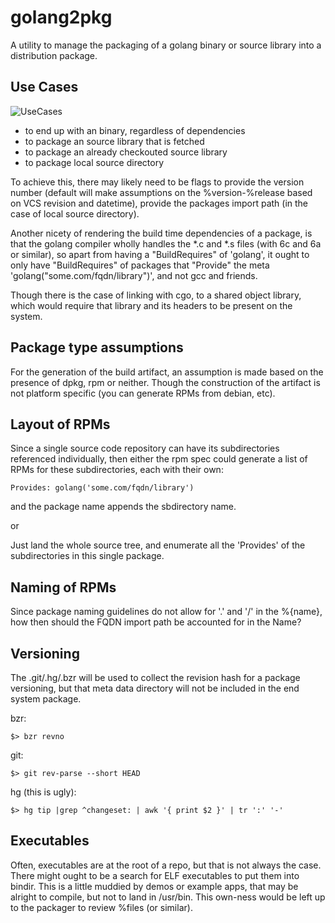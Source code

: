 golang2pkg
==========

A utility to manage the packaging of a golang binary or source library into
a distribution package.

Use Cases
---------
![UseCases](https://raw.github.com/vbatts/golang2pkg/master/UseCases.png)

* to end up with an binary, regardless of dependencies
* to package an source library that is fetched
* to package an already checkouted source library
* to package local source directory

To achieve this, there may likely need to be flags to provide the version
number (default will make assumptions on the %version-%release based on VCS
revision and datetime), provide the packages import path (in the case of local
source directory). 

Another nicety of rendering the build time dependencies of a package, is that
the golang compiler wholly handles the *.c and *.s files (with 6c and 6a or
similar), so apart from having a "BuildRequires" of 'golang', it ought to only
have "BuildRequires" of packages that "Provide" the meta
'golang("some.com/fqdn/library")', and not gcc and friends.

Though there is the case of linking with cgo, to a shared object library, which
would require that library and its headers to be present on the system.


Package type assumptions
------------------------

For the generation of the build artifact, an assumption is made based on the
presence of dpkg, rpm or neither.  Though the construction of the artifact is
not platform specific (you can generate RPMs from debian, etc).


Layout of RPMs
--------------

Since a single source code repository can have its subdirectories referenced
individually, then either the rpm spec could generate a list of RPMs for these
subdirectories, each with their own:

	Provides: golang('some.com/fqdn/library')

and the package name appends the sbdirectory name.

or

Just land the whole source tree, and enumerate all the 'Provides' of the
subdirectories in this single package.


Naming of RPMs
--------------

Since package naming guidelines do not allow for '.' and '/' in the %{name},
how then should the FQDN import path be accounted for in the Name?

Versioning
----------

The .git/.hg/.bzr will be used to collect the revision hash for a package
versioning, but that meta data directory will not be included in the end system
package.

bzr:

	$> bzr revno

git:

	$> git rev-parse --short HEAD


hg (this is ugly):

	$> hg tip |grep ^changeset: | awk '{ print $2 }' | tr ':' '-'


Executables
-----------

Often, executables are at the root of a repo, but that is not always the case.
There might ought to be a search for ELF executables to put them into bindir.
This is a little muddied by demos or example apps, that may be alright to
compile, but not to land in /usr/bin. This own-ness would be left up to the
packager to review %files (or similar).

